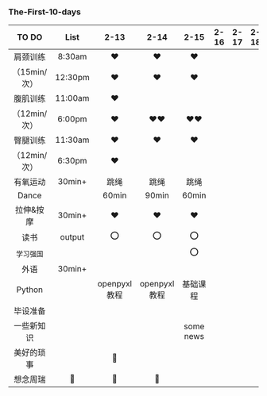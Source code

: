 ### The-First-10-days
|  TO DO   |  List  |  2-13  |  2-14  |  2-15  |  2-16  |  2-17  |  2-18  |  2-19  |  2-20  |  2-21  |  2-22  |
| :-----:  | :----: | :----: | :----: | :----: | :----: | :----: | :----: | :----: | :----: | :----: | :----: |
| 肩颈训练  | 8:30am |:hearts:|:hearts:|:hearts:|
|（15min/次）| 12:30pm|:hearts:|:hearts:|:hearts:|
| 腹肌训练  | 11:00am|:hearts:|        |
|（12min/次）|6:00pm|:hearts:|:hearts::hearts:|:hearts::hearts:|
| 臀腿训练  | 11:30am |:hearts:|:hearts:|:hearts:|
|（12min/次）| 6:30pm |:hearts:|        |    
| 有氧运动 | 30min+ | 跳绳     | 跳绳   |跳绳   |   
| Dance   |        |  60min   |  90min | 60min |
| 拉伸&按摩| 30min+ |:hearts:|:hearts:|:hearts:|
|  读书   | output |   :o:   |   :o:  |  :o:  |
|`学习强国`|        |        |        | :o:    |
| 外语    | 30min+ |         |        |
| Python ||openpyxl教程|openpyxl教程|基础课程|
| 毕设准备|         |         |
|一些新知识|        |         |      |some news|
|美好的琐事|        |  :memo: |
| 想念周瑞 |:heartbeat:|:heartbeat:|:heartbeat:|

